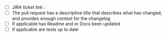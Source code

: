 - [ ] JIRA ticket link :
- [ ] The pull request has a descriptive title that describes what has changed, and provides enough context for the changelog
- [ ] If applicable has Readme and or Docs been updated
- [ ] if applicable are tests up to date  
